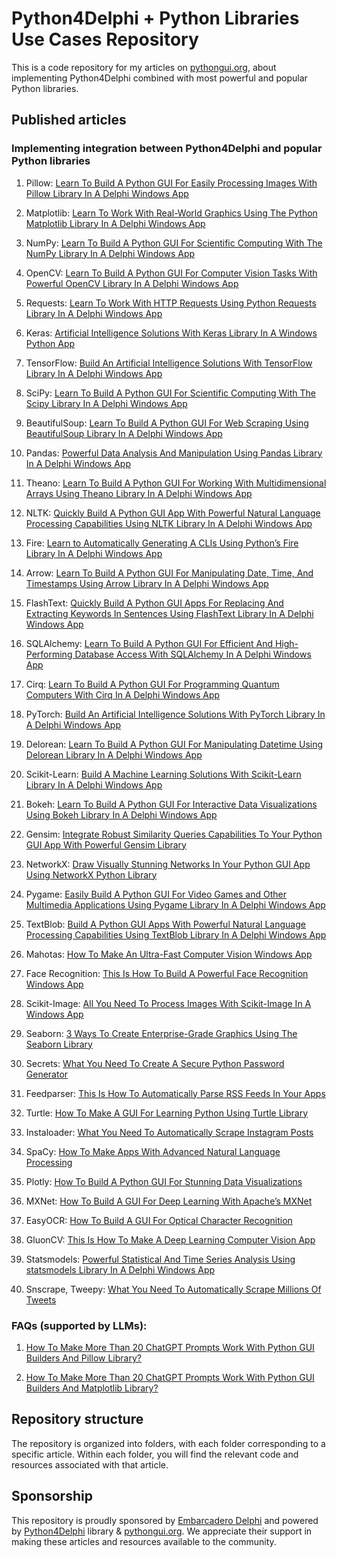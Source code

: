 # Python4Delphi + Python Libraries Use Cases Repository
This is a code repository for my articles on [pythongui.org](https://pythongui.org/), about implementing Python4Delphi combined with most powerful and popular Python libraries. 

<h2>Published articles</h2>

<h3>Implementing integration between Python4Delphi and popular Python libraries</h3>

1. Pillow: [Learn To Build A Python GUI For Easily Processing Images With Pillow Library In A Delphi Windows App](https://pythongui.org/learn-to-build-a-python-gui-for-easily-processing-images-with-pillow-library-in-a-delphi-windows-app/)

2. Matplotlib: [Learn To Work With Real-World Graphics Using The Python Matplotlib Library In A Delphi Windows App](https://pythongui.org/learn-to-work-with-real-world-graphics-using-the-python-matplotlib-library-in-a-delphi-windows-app/)

3. NumPy: [Learn To Build A Python GUI For Scientific Computing With The NumPy Library In A Delphi Windows App](https://pythongui.org/learn-to-build-a-python-gui-for-scientific-computing-with-the-numpy-library-in-a-delphi-windows-app/) 

4. OpenCV: [Learn To Build A Python GUI For Computer Vision Tasks With Powerful OpenCV Library In A Delphi Windows App](https://pythongui.org/learn-to-build-a-python-gui-for-computer-vision-tasks-with-powerful-opencv-library-in-a-delphi-windows-app/)

5. Requests: [Learn To Work With HTTP Requests Using Python Requests Library In A Delphi Windows App](https://pythongui.org/learn-to-build-a-python-gui-for-working-with-http-requests-using-requests-library-in-a-delphi-windows-app/)

6. Keras: [Artificial Intelligence Solutions With Keras Library In A Windows Python App](https://pythongui.org/artificial-intelligence-solutions-with-keras-library-in-a-windows-python-app/)

7. TensorFlow: [Build An Artificial Intelligence Solutions With TensorFlow Library In A Delphi Windows App](https://pythongui.org/build-an-artificial-intelligence-solutions-with-tensorflow-library-in-a-delphi-windows-app/)

8. SciPy: [Learn To Build A Python GUI For Scientific Computing With The Scipy Library In A Delphi Windows App](https://pythongui.org/learn-to-build-a-python-gui-for-scientific-computing-with-the-scipy-library-in-a-delphi-windows-app/)

9. BeautifulSoup: [Learn To Build A Python GUI For Web Scraping Using BeautifulSoup Library In A Delphi Windows App](https://pythongui.org/learn-to-build-a-python-gui-for-web-scraping-using-beautifulsoup-library-in-a-delphi-windows-app/)

10. Pandas: [Powerful Data Analysis And Manipulation Using Pandas Library In A Delphi Windows App](https://pythongui.org/powerful-data-analysis-and-manipulation-using-pandas-library-in-a-delphi-windows-app/)

11. Theano: [Learn To Build A Python GUI For Working With Multidimensional Arrays Using Theano Library In A Delphi Windows App](https://pythongui.org/learn-to-build-a-python-gui-for-working-with-multidimensional-arrays-using-theano-library-in-a-delphi-windows-app/)

12. NLTK: [Quickly Build A Python GUI App With Powerful Natural Language Processing Capabilities Using NLTK Library In A Delphi Windows App](https://pythongui.org/quickly-build-a-python-gui-app-with-powerful-natural-language-processing-capabilities-using-nltk-library-in-a-delphi-windows-app/)

13. Fire: [Learn to Automatically Generating A CLIs Using Python’s Fire Library In A Delphi Windows App](https://pythongui.org/learn-to-automatically-generating-a-clis-using-pythons-fire-library-in-a-delphi-windows-app/)

14. Arrow: [Learn To Build A Python GUI For Manipulating Date, Time, And Timestamps Using Arrow Library In A Delphi Windows App](https://pythongui.org/learn-to-build-a-python-gui-for-manipulating-date-time-and-timestamps-using-arrow-library-in-a-delphi-windows-app/)

15. FlashText: [Quickly Build A Python GUI Apps For Replacing And Extracting Keywords In Sentences Using FlashText Library In A Delphi Windows App](https://pythongui.org/quickly-build-a-python-gui-apps-for-replacing-and-extracting-keywords-in-sentences-using-flashtext-library-in-a-delphi-windows-app/)

16. SQLAlchemy: [Learn To Build A Python GUI For Efficient And High-Performing Database Access With SQLAlchemy In A Delphi Windows App](https://pythongui.org/learn-to-build-a-python-gui-for-efficient-and-high-performing-database-access-with-sqlalchemy-in-a-delphi-windows-app/)

17. Cirq: [Learn To Build A Python GUI For Programming Quantum Computers With Cirq In A Delphi Windows App](https://pythongui.org/learn-to-build-a-python-gui-for-programming-quantum-computers-with-cirq-in-a-delphi-windows-app/)

18. PyTorch: [Build An Artificial Intelligence Solutions With PyTorch Library In A Delphi Windows App](https://pythongui.org/build-an-artificial-intelligence-solutions-with-pytorch-library-in-a-delphi-windows-app/)

19. Delorean: [Learn To Build A Python GUI For Manipulating Datetime Using Delorean Library In A Delphi Windows App](https://pythongui.org/learn-to-build-a-python-gui-for-manipulating-datetime-using-delorean-library-in-a-delphi-windows-app/)

20. Scikit-Learn: [Build A Machine Learning Solutions With Scikit-Learn Library In A Delphi Windows App](https://pythongui.org/build-a-machine-learning-solutions-with-scikit-learn-library-in-a-delphi-windows-app/)

21. Bokeh: [Learn To Build A Python GUI For Interactive Data Visualizations Using Bokeh Library In A Delphi Windows App](https://pythongui.org/learn-to-build-a-python-gui-for-interactive-data-visualizations-using-bokeh-library-in-a-delphi-windows-app/)

22. Gensim: [Integrate Robust Similarity Queries Capabilities To Your Python GUI App With Powerful Gensim Library](https://pythongui.org/integrate-robust-similarity-queries-capabilities-to-your-python-gui-app-with-powerful-gensim-library/)

23. NetworkX: [Draw Visually Stunning Networks In Your Python GUI App Using NetworkX Python Library](https://pythongui.org/draw-visually-stunning-networks-in-your-python-gui-app-using-networkx-python-library/)

24. Pygame: [Easily Build A Python GUI For Video Games and Other Multimedia Applications Using Pygame Library In A Delphi Windows App](https://pythongui.org/easily-build-a-python-gui-for-video-games-and-other-multimedia-applications-using-pygame-library-in-a-delphi-windows-app/)

25. TextBlob: [Build A Python GUI Apps With Powerful Natural Language Processing Capabilities Using TextBlob Library In A Delphi Windows App](https://pythongui.org/build-a-python-gui-apps-with-powerful-natural-language-processing-capabilities-using-textblob-library-in-a-delphi-windows-app/)

26. Mahotas: [How To Make An Ultra-Fast Computer Vision Windows App](https://pythongui.org/how-to-make-an-ultra-fast-computer-vision-windows-app/)

27. Face Recognition: [This Is How To Build A Powerful Face Recognition Windows App](https://pythongui.org/this-is-how-to-build-a-powerful-face-recognition-windows-app/)

28. Scikit-Image: [All You Need To Process Images With Scikit-Image In A Windows App](https://pythongui.org/all-you-need-to-process-images-with-scikit-image-in-a-windows-app/)

29. Seaborn: [3 Ways To Create Enterprise-Grade Graphics Using The Seaborn Library](https://pythongui.org/3-ways-to-create-enterprise-grade-graphics-using-the-seaborn-library/)

30. Secrets: [What You Need To Create A Secure Python Password Generator](https://pythongui.org/what-you-need-to-create-a-secure-python-password-generator/)

31. Feedparser: [This Is How To Automatically Parse RSS Feeds In Your Apps](https://pythongui.org/this-is-how-to-automatically-parse-rss-feeds-in-your-apps/)

32. Turtle: [How To Make A GUI For Learning Python Using Turtle Library](https://pythongui.org/how-to-make-a-gui-for-learning-python-using-turtle-library/)

33. Instaloader: [What You Need To Automatically Scrape Instagram Posts](https://pythongui.org/what-you-need-to-automatically-scrape-instagram-posts/)

34. SpaCy: [How To Make Apps With Advanced Natural Language Processing](https://pythongui.org/how-to-make-apps-with-advanced-natural-language-processing/)

35. Plotly: [How To Build A Python GUI For Stunning Data Visualizations](https://pythongui.org/how-to-build-a-python-gui-for-stunning-data-visualizations/)

36. MXNet: [How To Build A GUI For Deep Learning With Apache’s MXNet](https://pythongui.org/how-to-build-a-gui-for-deep-learning-with-apaches-mxnet/)

37. EasyOCR: [How To Build A GUI For Optical Character Recognition](https://pythongui.org/how-to-build-a-gui-for-optical-character-recognition/)

38. GluonCV: [This Is How To Make A Deep Learning Computer Vision App](https://pythongui.org/this-is-how-to-make-a-deep-learning-computer-vision-app/)

39. Statsmodels: [Powerful Statistical And Time Series Analysis Using statsmodels Library In A Delphi Windows App](https://pythongui.org/what-you-need-to-add-powerful-statistical-and-series-analysis/)

40. Snscrape, Tweepy: [What You Need To Automatically Scrape Millions Of Tweets](https://pythongui.org/what-you-need-to-automatically-scrape-millions-of-tweets/)

<h3>FAQs (supported by LLMs):</h3>

1. [How To Make More Than 20 ChatGPT Prompts Work With Python GUI Builders And Pillow Library?](https://pythongui.org/how-to-make-more-than-20-chatgpt-prompts-work-with-python-gui-builders-and-pillow-library/)

2. [How To Make More Than 20 ChatGPT Prompts Work With Python GUI Builders And Matplotlib Library?](https://pythongui.org/how-to-make-more-than-20-chatgpt-prompts-work-with-python-gui-builders-and-matplotlib-library/)

<h2>Repository structure</h2>
The repository is organized into folders, with each folder corresponding to a specific article. Within each folder, you will find the relevant code and resources associated with that article.

<h2>Sponsorship</h2>

This repository is proudly sponsored by [Embarcadero Delphi](https://www.embarcadero.com/products/delphi) and powered by [Python4Delphi](https://github.com/pyscripter/python4delphi/) library & [pythongui.org](https://pythongui.org/). We appreciate their support in making these articles and resources available to the community.
